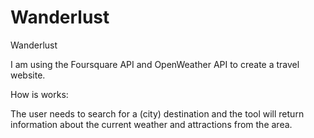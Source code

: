 # Wanderlust

Wanderlust 

I am using the Foursquare API and OpenWeather API to create a travel website.

How is works:

The user needs to search for a (city) destination and the tool will return information about the current weather and attractions from the area. 

